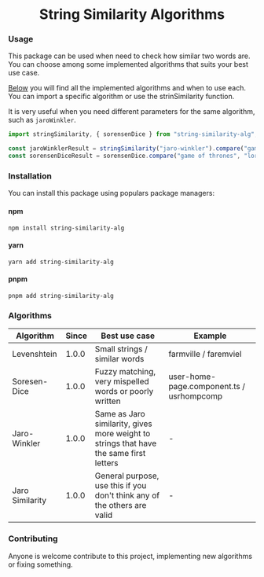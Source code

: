 <h1 align="center">String Similarity Algorithms</h1>

### Usage
This package can be used when need to check how similar two words are. You can choose among some implemented algorithms that suits your best use case.

[Below](###Algorithms) you will find all the implemented algorithms and when to use each. You can import a specific algorithm or use the strinSimilarity function.

It is very useful when you need different parameters for the same algorithm, such as `jaroWinkler`.
```js
import stringSimilarity, { sorensenDice } from "string-similarity-alg";

const jaroWinklerResult = stringSimilarity("jaro-winkler").compare("game of thrones", "lord of the rings");
const sorensenDiceResult = sorensenDice.compare("game of thrones", "lord of the rings");
```

### Installation

You can install this package using populars package managers:

#### npm
```
npm install string-similarity-alg
```

#### yarn
```
yarn add string-similarity-alg
```

#### pnpm
```
pnpm add string-similarity-alg
```

### Algorithms
| Algorithm       | Since | Best use case                                                                          | Example                                   |
|-----------------|-------|----------------------------------------------------------------------------------------|-------------------------------------------|
| Levenshtein     | 1.0.0 | Small strings / similar words                                                          | farmville / faremviel                     |
| Soresen-Dice    | 1.0.0 | Fuzzy matching, very mispelled words or poorly written                                 | user-home-page.component.ts / usrhompcomp |
| Jaro-Winkler    | 1.0.0 | Same as Jaro similarity, gives more weight to strings that have the same first letters |     -                                     |
| Jaro Similarity | 1.0.0 | General purpose, use this if you don't think any of the others are valid               |     -                                     |

### Contributing
Anyone is welcome contribute to this project, implementing new algorithms or fixing something.

